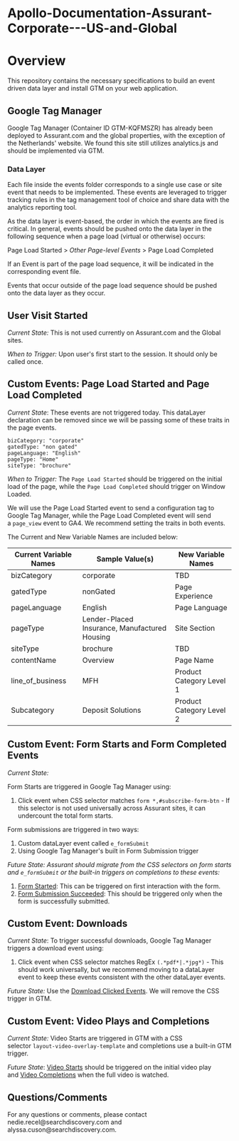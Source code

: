 # Apollo-Documentation-Assurant-Corporate---US-and-Global

<h1 id="user-content-overview" dir="auto"><strong>Overview</strong></h1>
<p dir="auto">This repository contains the necessary specifications to build an event driven data layer and install GTM on your web application.</p>
<h2 id="user-content-google-tag-manager-deployment" dir="auto"><a id="user-content-google-tag-manager" class="anchor" href="https://github.com/searchdiscovery/Apollo-Documentation-Assurant-Corporate---US-and-Global/edit/main/README.md#google-tag-manager" aria-hidden="true"></a>Google Tag Manager&nbsp;</h2>
<p dir="auto">Google Tag Manager (Container ID&nbsp;GTM-KQFMSZR)&nbsp;has already been deployed to Assurant.com and the global properties, with the exception of the Netherlands' website. We found this site still utilizes analytics.js and should be implemented via GTM.</p>
<h3 id="user-content-implement-the-code-snippets-in-the-of-the-sample-html-page" dir="auto"><a id="user-content-data-layer" class="anchor" href="https://github.com/searchdiscovery/Apollo-Documentation-Assurant-Corporate---US-and-Global/edit/main/README.md#data-layer" aria-hidden="true"></a>Data Layer</h3>
<p dir="auto">Each file inside the events folder corresponds to a single use case or site event that needs to be implemented. These events are leveraged to trigger tracking rules in the tag management tool of choice and share data with the analytics reporting tool.</p>
<p dir="auto">As the data layer is event-based, the order in which the events are fired is critical. In general, events should be pushed onto the data layer in the following sequence when a page load (virtual or otherwise) occurs:</p>
<p dir="auto">Page Load Started &gt;&nbsp;<em>Other Page-level Events</em>&nbsp;&gt; Page Load Completed</p>
<p dir="auto">If an Event is part of the page load sequence, it will be indicated in the corresponding event file.</p>
<p dir="auto">Events that occur outside of the page load sequence should be pushed onto the data layer as they occur.</p>
<h2 dir="auto" data-sourcepos="12:1-12:21"><a id="user-content-user-visit-started" class="anchor" href="https://github.com/searchdiscovery/Apollo-Documentation-Assurant-Corporate---US-and-Global/edit/main/README.md#user-visit-started" aria-hidden="true"></a>User Visit Started</h2>
<p dir="auto" data-sourcepos="14:1-14:81"><em>Current State:</em>&nbsp;This is not used currently on Assurant.com and the Global sites.</p>
<p dir="auto" data-sourcepos="16:1-16:89"><em>When to Trigger:</em>&nbsp;Upon user's first start to the session. It should only be called once.</p>
<h2 dir="auto" data-sourcepos="18:1-18:59"><a id="user-content-custom-events-page-load-started-and-page-load-completed" class="anchor" href="https://github.com/searchdiscovery/Apollo-Documentation-Assurant-Corporate---US-and-Global/edit/main/README.md#custom-events-page-load-started-and-page-load-completed" aria-hidden="true"></a>Custom Events: Page Load Started and Page Load Completed</h2>
<p dir="auto" data-sourcepos="20:1-20:162"><em>Current State</em>: These events are not triggered today. This dataLayer declaration can be removed since we will be passing some of these traits in the page events.</p>
<div class="snippet-clipboard-content notranslate position-relative overflow-auto">
<pre class="notranslate"><code>bizCategory: "corporate"
gatedType: "non gated"
pageLanguage: "English"
pageType: "Home"
siteType: "brochure"
</code></pre>
</div>
<p dir="auto" data-sourcepos="30:1-30:162"><em>When to Trigger:</em>&nbsp;The&nbsp;<code>Page Load Started</code>&nbsp;should be triggered on the initial load of the page, while the&nbsp;<code>Page Load Completed</code>&nbsp;should trigger on Window Loaded.</p>
<p dir="auto" data-sourcepos="32:1-32:212">We will use the Page Load Started event to send a configuration tag to Google Tag Manager, while the Page Load Completed event will send a&nbsp;<code>page_view</code>&nbsp;event to GA4. We recommend setting the traits in both events.</p>
<p dir="auto" data-sourcepos="34:1-34:54">The Current and New Variable Names are included below:</p>
<table data-sourcepos="36:1-45:62">
<thead>
<tr data-sourcepos="36:1-36:66">
<th data-sourcepos="36:2-36:25">Current Variable Names</th>
<th data-sourcepos="36:27-36:43">Sample Value(s)</th>
<th data-sourcepos="36:45-36:64">New Variable Names</th>
</tr>
</thead>
<tbody>
<tr data-sourcepos="38:1-38:33">
<td data-sourcepos="38:2-38:14">bizCategory</td>
<td data-sourcepos="38:16-38:26">corporate</td>
<td data-sourcepos="38:28-38:32">TBD</td>
</tr>
<tr data-sourcepos="39:1-39:43">
<td data-sourcepos="39:2-39:12">gatedType</td>
<td data-sourcepos="39:14-39:23">nonGated</td>
<td data-sourcepos="39:25-39:41">Page Experience</td>
</tr>
<tr data-sourcepos="40:1-40:43">
<td data-sourcepos="40:2-40:15">pageLanguage</td>
<td data-sourcepos="40:17-40:25">English</td>
<td data-sourcepos="40:27-40:41">Page Language</td>
</tr>
<tr data-sourcepos="41:1-41:76">
<td data-sourcepos="41:2-41:11">pageType</td>
<td data-sourcepos="41:13-41:59">Lender-Placed Insurance, Manufactured Housing</td>
<td data-sourcepos="41:61-41:74">Site Section</td>
</tr>
<tr data-sourcepos="42:1-42:30">
<td data-sourcepos="42:2-42:11">siteType</td>
<td data-sourcepos="42:13-42:22">brochure</td>
<td data-sourcepos="42:24-42:28">TBD</td>
</tr>
<tr data-sourcepos="43:1-43:39">
<td data-sourcepos="43:2-43:14">contentName</td>
<td data-sourcepos="43:16-43:25">Overview</td>
<td data-sourcepos="43:27-43:37">Page Name</td>
</tr>
<tr data-sourcepos="44:1-44:53">
<td data-sourcepos="44:2-44:19">line_of_business</td>
<td data-sourcepos="44:21-44:25">MFH</td>
<td data-sourcepos="44:27-44:52">Product Category Level 1</td>
</tr>
<tr data-sourcepos="45:1-45:62">
<td data-sourcepos="45:2-45:14">Subcategory</td>
<td data-sourcepos="45:16-45:34">Deposit Solutions</td>
<td data-sourcepos="45:36-45:61">Product Category Level 2</td>
</tr>
</tbody>
</table>
<h2 dir="auto" data-sourcepos="47:1-47:54"><a id="user-content-custom-event-form-starts-and-form-completed-events" class="anchor" href="https://github.com/searchdiscovery/Apollo-Documentation-Assurant-Corporate---US-and-Global/edit/main/README.md#custom-event-form-starts-and-form-completed-events" aria-hidden="true"></a>Custom Event: Form Starts and Form Completed Events</h2>
<p dir="auto" data-sourcepos="49:1-49:17"><em>Current State:</em></p>
<p dir="auto" data-sourcepos="51:1-51:54">Form Starts are triggered in Google Tag Manager using:</p>
<ol dir="auto" data-sourcepos="53:1-54:0">
<li data-sourcepos="53:1-54:0">Click event when CSS selector matches&nbsp;<code>form *,#subscribe-form-btn</code>&nbsp;- If this selector is not used universally across Assurant sites, it can undercount the total form starts.</li>
</ol>
<p dir="auto" data-sourcepos="55:1-55:43">Form submissions are triggered in two ways:</p>
<ol dir="auto" data-sourcepos="57:1-59:0">
<li data-sourcepos="57:1-57:47">Custom dataLayer event called&nbsp;<code>e_formSubmit</code></li>
<li data-sourcepos="58:1-59:0">Using Google Tag Manager's built in Form Submission trigger</li>
</ol>
<p dir="auto" data-sourcepos="60:1-60:153"><em>Future State: Assurant should migrate from the CSS selectors on form starts and&nbsp;<code>e_formSubmit</code>&nbsp;or the built-in triggers on completions to these events:</em></p>
<ol dir="auto" data-sourcepos="61:1-63:0">
<li data-sourcepos="61:1-61:236"><a href="https://github.com/searchdiscovery/Apollo-Documentation-Assurant-Corporate---US-and-Global/blob/main/Data%20Layer%20Events/Form%20Started.md#javascript-coded">Form Started</a>: This can be triggered on first interaction with the form.</li>
<li data-sourcepos="62:1-63:0"><a href="https://github.com/searchdiscovery/Apollo-Documentation-Assurant-Corporate---US-and-Global/blob/main/Data%20Layer%20Events/Form%20Submission%20Succeeded.md#javascript-code">Form Submission Succeeded</a>: This should be triggered only when the form is successfully submitted.</li>
</ol>
<h2 dir="auto" data-sourcepos="64:1-64:26"><a id="user-content-custom-event-downloads" class="anchor" href="https://github.com/searchdiscovery/Apollo-Documentation-Assurant-Corporate---US-and-Global/edit/main/README.md#custom-event-downloads" aria-hidden="true"></a>Custom Event: Downloads</h2>
<p dir="auto" data-sourcepos="66:1-66:101"><em>Current State</em>: To trigger successful downloads, Google Tag Manager triggers a download event using:</p>
<ol dir="auto" data-sourcepos="68:1-69:0">
<li data-sourcepos="68:1-69:0">Click event when CSS selector matches RegEx&nbsp;<code>(.*pdf*|.*jpg*)</code>&nbsp;- This should work universally, but we recommend moving to a dataLayer event to keep these events consistent with the other dataLayer events.</li>
</ol>
<p dir="auto" data-sourcepos="70:1-70:258"><em>Future State:</em>&nbsp;Use the&nbsp;<a href="https://github.com/searchdiscovery/Apollo-Documentation-Assurant-Corporate---US-and-Global/blob/main/Data%20Layer%20Events/Download%20Link%20Clicked.md#javascript-code">Download Clicked Events</a>. We will remove the CSS trigger in GTM.</p>
<h2 dir="auto" data-sourcepos="72:1-72:44"><a id="user-content-custom-event-video-plays-and-completions" class="anchor" href="https://github.com/searchdiscovery/Apollo-Documentation-Assurant-Corporate---US-and-Global/edit/main/README.md#custom-event-video-plays-and-completions" aria-hidden="true"></a>Custom Event: Video Plays and Completions</h2>
<p dir="auto" data-sourcepos="74:1-74:146"><em>Current State:</em>&nbsp;Video Starts are triggered in GTM with a CSS selector&nbsp;<code>layout-video-overlay-template</code>&nbsp;and completions use a built-in GTM trigger.</p>
<p dir="auto" data-sourcepos="76:1-76:450"><em>Future State</em>:&nbsp;<a href="https://github.com/searchdiscovery/Apollo-Documentation-Assurant-Corporate---US-and-Global/blob/main/Data%20Layer%20Events/Video%20Started.md#video-started">Video Starts</a>&nbsp;should be triggered on the initial video play and&nbsp;<a href="https://github.com/searchdiscovery/Apollo-Documentation-Assurant-Corporate---US-and-Global/blob/main/Data%20Layer%20Events/Video%20Completed.md#video-completed">Video Completions</a>&nbsp;when the full video is watched.</p>
<h2 id="user-content-questionscomments" dir="auto"><a id="user-content-questionscomments" class="anchor" href="https://github.com/searchdiscovery/Apollo-Documentation-Assurant-Corporate---US-and-Global/edit/main/README.md#questionscomments" aria-hidden="true"></a>Questions/Comments</h2>
<p dir="auto">For any questions or comments, please contact nedie.recel@searchdiscovery.com and alyssa.cuson@searchdiscovery.com.</p>
